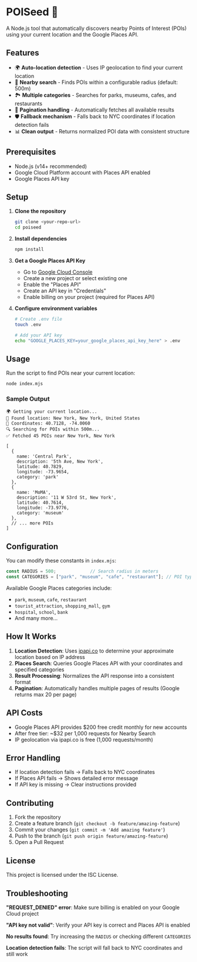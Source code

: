 # POISeed 🌱

A Node.js tool that automatically discovers nearby Points of Interest (POIs) using your current location and the Google Places API.

## Features

- 🌍 **Auto-location detection** - Uses IP geolocation to find your current location
- 📍 **Nearby search** - Finds POIs within a configurable radius (default: 500m)
- 🏞️ **Multiple categories** - Searches for parks, museums, cafes, and restaurants
- 🔄 **Pagination handling** - Automatically fetches all available results
- 🛡️ **Fallback mechanism** - Falls back to NYC coordinates if location detection fails
- 📊 **Clean output** - Returns normalized POI data with consistent structure

## Prerequisites

- Node.js (v14+ recommended)
- Google Cloud Platform account with Places API enabled
- Google Places API key

## Setup

1. **Clone the repository**
   ```bash
   git clone <your-repo-url>
   cd poiseed
   ```

2. **Install dependencies**
   ```bash
   npm install
   ```

3. **Get a Google Places API Key**
   - Go to [Google Cloud Console](https://console.cloud.google.com/)
   - Create a new project or select existing one
   - Enable the "Places API"
   - Create an API key in "Credentials"
   - Enable billing on your project (required for Places API)

4. **Configure environment variables**
   ```bash
   # Create .env file
   touch .env
   
   # Add your API key
   echo "GOOGLE_PLACES_KEY=your_google_places_api_key_here" > .env
   ```

## Usage

Run the script to find POIs near your current location:

```bash
node index.mjs
```

### Sample Output

```
🌍 Getting your current location...
📍 Found location: New York, New York, United States
📐 Coordinates: 40.7128, -74.0060
🔍 Searching for POIs within 500m...
✅ Fetched 45 POIs near New York, New York

[
  {
    name: 'Central Park',
    description: '5th Ave, New York',
    latitude: 40.7829,
    longitude: -73.9654,
    category: 'park'
  },
  {
    name: 'MoMA',
    description: '11 W 53rd St, New York',
    latitude: 40.7614,
    longitude: -73.9776,
    category: 'museum'
  },
  // ... more POIs
]
```

## Configuration

You can modify these constants in `index.mjs`:

```javascript
const RADIUS = 500;             // Search radius in meters
const CATEGORIES = ["park", "museum", "cafe", "restaurant"]; // POI types to search for
```

Available Google Places categories include:
- `park`, `museum`, `cafe`, `restaurant`
- `tourist_attraction`, `shopping_mall`, `gym`
- `hospital`, `school`, `bank`
- And many more...

## How It Works

1. **Location Detection**: Uses [ipapi.co](http://ipapi.co) to determine your approximate location based on IP address
2. **Places Search**: Queries Google Places API with your coordinates and specified categories
3. **Result Processing**: Normalizes the API response into a consistent format
4. **Pagination**: Automatically handles multiple pages of results (Google returns max 20 per page)

## API Costs

- Google Places API provides $200 free credit monthly for new accounts
- After free tier: ~$32 per 1,000 requests for Nearby Search
- IP geolocation via ipapi.co is free (1,000 requests/month)

## Error Handling

- If location detection fails → Falls back to NYC coordinates
- If Places API fails → Shows detailed error message
- If API key is missing → Clear instructions provided

## Contributing

1. Fork the repository
2. Create a feature branch (`git checkout -b feature/amazing-feature`)
3. Commit your changes (`git commit -m 'Add amazing feature'`)
4. Push to the branch (`git push origin feature/amazing-feature`)
5. Open a Pull Request

## License

This project is licensed under the ISC License.

## Troubleshooting

**"REQUEST_DENIED" error**: Make sure billing is enabled on your Google Cloud project

**"API key not valid"**: Verify your API key is correct and Places API is enabled

**No results found**: Try increasing the `RADIUS` or checking different `CATEGORIES`

**Location detection fails**: The script will fall back to NYC coordinates and still work 